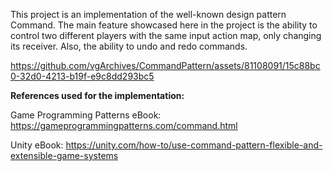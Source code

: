 This project is an implementation of the well-known design pattern Command. The main feature showcased here in the project is the ability to control two different players with the same input action map, only changing its receiver. Also, the ability to undo and redo commands.


https://github.com/vgArchives/CommandPattern/assets/81108091/15c88bc0-32d0-4213-b19f-e9c8dd293bc5

**References used for the implementation:**

Game Programming Patterns eBook: https://gameprogrammingpatterns.com/command.html

Unity eBook: https://unity.com/how-to/use-command-pattern-flexible-and-extensible-game-systems

